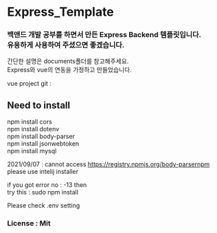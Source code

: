 # Express_Template

<h3>백앤드 개발 공부를 하면서 만든 Express Backend 템플릿입니다.<br>
유용하게 사용하여 주셨으면 좋겠습니다.</h3>
간단한 설명은 documents폴더를 참고해주세요.<br>
Express와 vue의 연동을 가정하고 만들었습니다.<br>

vue project git :
<h2>Need to install</h2>
npm install cors<br>
npm install dotenv<br>
npm install body-parser<br>
npm install jsonwebtoken<br>
npm install mysql<br>

2021/09/07 : cannot access https://registry.npmjs.org/body-parsernpm please use intelij installer<br>

if you got error no : -13 then<br>
try this : sudo npm install

Please check .env setting

<h3>License : Mit</h3>
